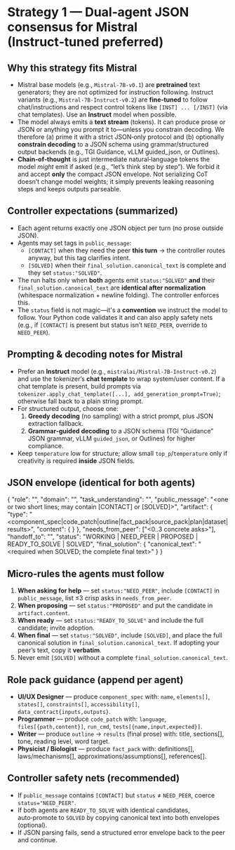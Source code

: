 # Strategy 1 — Dual‑agent JSON consensus for Mistral (Instruct‑tuned preferred)

## Why this strategy fits Mistral
- Mistral base models (e.g., `Mistral-7B-v0.1`) are **pretrained** text generators; they are not optimized for instruction following. Instruct variants (e.g., `Mistral-7B-Instruct-v0.2`) are **fine‑tuned** to follow chat/instructions and respect control tokens like `[INST] ... [/INST]` (via chat templates). Use an **Instruct** model when possible.
- The model always emits a **text stream** (tokens). It can produce prose or JSON or anything you prompt it to—unless you constrain decoding. We therefore (a) prime it with a strict JSON‑only protocol and (b) optionally **constrain decoding** to a JSON schema using grammar/structured output backends (e.g., TGI Guidance, vLLM guided_json, or Outlines).
- **Chain‑of‑thought** is just intermediate natural‑language tokens the model *might* emit if asked (e.g., “let’s think step by step”). We forbid it and accept **only** the compact JSON envelope. Not serializing CoT doesn’t change model weights; it simply prevents leaking reasoning steps and keeps outputs parseable.

## Controller expectations (summarized)
- Each agent returns exactly one JSON object per turn (no prose outside JSON).
- Agents may set tags in `public_message`:
  - `[CONTACT]` when they need the peer **this turn** → the controller routes anyway, but this tag clarifies intent.
  - `[SOLVED]` when their `final_solution.canonical_text` is complete and they set `status:"SOLVED"`.
- The run halts only when **both** agents emit `status:"SOLVED"` **and** their `final_solution.canonical_text` are **identical after normalization** (whitespace normalization + newline folding). The controller enforces this.
- The `status` field is not magic—it's a **convention** we instruct the model to follow. Your Python code validates it and can also apply safety nets (e.g., if `[CONTACT]` is present but status isn’t `NEED_PEER`, override to `NEED_PEER`).

## Prompting & decoding notes for Mistral
- Prefer an **Instruct** model (e.g., `mistralai/Mistral-7B-Instruct-v0.2`) and use the tokenizer’s **chat template** to wrap system/user content. If a chat template is present, build prompts via `tokenizer.apply_chat_template([...], add_generation_prompt=True)`; otherwise fall back to a plain string prompt.
- For structured output, choose one:
  1) **Greedy decoding** (no sampling) with a strict prompt, plus JSON extraction fallback.
  2) **Grammar‑guided decoding** to a JSON schema (TGI “Guidance” JSON grammar, vLLM `guided_json`, or Outlines) for higher compliance.
- Keep `temperature` low for structure; allow small `top_p`/`temperature` only if creativity is required **inside** JSON fields.

## JSON envelope (identical for both agents)
{
  "role": "<Your role name>",
  "domain": "<short domain label>",
  "task_understanding": "<one concise sentence>",
  "public_message": "<one or two short lines; may contain [CONTACT] or [SOLVED]>",
  "artifact": {
    "type": "<component_spec|code_patch|outline|fact_pack|source_pack|plan|dataset|results>",
    "content": { }
  },
  "needs_from_peer": ["<0..3 concrete asks>"],
  "handoff_to": "<peer role name>",
  "status": "WORKING | NEED_PEER | PROPOSED | READY_TO_SOLVE | SOLVED",
  "final_solution": {
    "canonical_text": "<required when SOLVED; the complete final text>"
  }
}

## Micro‑rules the agents must follow
1) **When asking for help** — set `status:"NEED_PEER"`, include `[CONTACT]` in `public_message`, list ≤3 crisp asks in `needs_from_peer`.
2) **When proposing** — set `status:"PROPOSED"` and put the candidate in `artifact.content`.
3) **When ready** — set `status:"READY_TO_SOLVE"` and include the full candidate; invite adoption.
4) **When final** — set `status:"SOLVED"`, include `[SOLVED]`, and place the full canonical solution in `final_solution.canonical_text`. If adopting your peer’s text, copy it **verbatim**.
5) Never emit `[SOLVED]` without a complete `final_solution.canonical_text`.

## Role pack guidance (append per agent)
- **UI/UX Designer** — produce `component_spec` with: `name`, `elements[]`, `states[]`, `constraints[]`, `accessibility[]`, `data_contract{inputs,outputs}`.
- **Programmer** — produce `code_patch` with: `language`, `files[{path,content}]`, `run_cmd`, `tests[{name,input,expected}]`.
- **Writer** — produce `outline` → `results` (final prose) with: title, sections[], tone, reading level, word target.
- **Physicist / Biologist** — produce `fact_pack` with: definitions[], laws/mechanisms[], approximations/assumptions[], references[].

## Controller safety nets (recommended)
- If `public_message` contains `[CONTACT]` but `status` ≠ `NEED_PEER`, coerce `status="NEED_PEER"`.
- If both agents are `READY_TO_SOLVE` with identical candidates, auto‑promote to `SOLVED` by copying canonical text into both envelopes (optional).
- If JSON parsing fails, send a structured error envelope back to the peer and continue.

